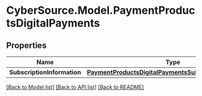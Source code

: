# CyberSource.Model.PaymentProductsDigitalPayments
## Properties

Name | Type | Description | Notes
------------ | ------------- | ------------- | -------------
**SubscriptionInformation** | [**PaymentProductsDigitalPaymentsSubscriptionInformation**](PaymentProductsDigitalPaymentsSubscriptionInformation.md) |  | [optional] 

[[Back to Model list]](../README.md#documentation-for-models) [[Back to API list]](../README.md#documentation-for-api-endpoints) [[Back to README]](../README.md)

